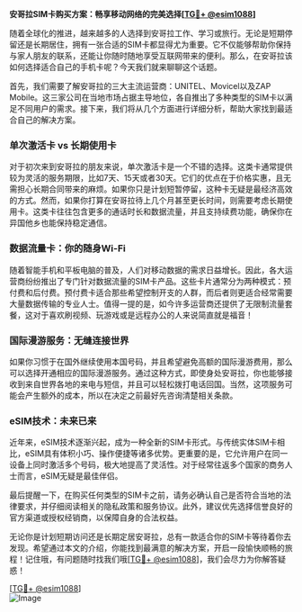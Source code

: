 **安哥拉SIM卡购买方案：畅享移动网络的完美选择[[TG💪+ @esim1088](https://t.me/s/esim1088)]**

随着全球化的推进，越来越多的人选择到安哥拉工作、学习或旅行。无论是短期停留还是长期居住，拥有一张合适的SIM卡都显得尤为重要。它不仅能够帮助你保持与家人朋友的联系，还能让你随时随地享受互联网带来的便利。那么，在安哥拉该如何选择适合自己的手机卡呢？今天我们就来聊聊这个话题。

首先，我们需要了解安哥拉的三大主流运营商：UNITEL、Movicel以及ZAP Mobile。这三家公司在当地市场占据主导地位，各自推出了多种类型的SIM卡以满足不同用户的需求。接下来，我们将从几个方面进行详细分析，帮助大家找到最适合自己的解决方案。

### 单次激活卡 vs 长期使用卡

对于初次来到安哥拉的朋友来说，单次激活卡是一个不错的选择。这类卡通常提供较为灵活的服务期限，比如7天、15天或者30天。它们的优点在于价格实惠，且无需担心长期合同带来的麻烦。如果你只是计划短暂停留，这种卡无疑是最经济高效的方式。然而，如果你打算在安哥拉待上几个月甚至更长时间，则需要考虑长期使用卡。这类卡往往包含更多的通话时长和数据流量，并且支持续费功能，确保你在异国他乡也能保持稳定通信。

### 数据流量卡：你的随身Wi-Fi

随着智能手机和平板电脑的普及，人们对移动数据的需求日益增长。因此，各大运营商纷纷推出了专门针对数据流量的SIM卡产品。这些卡片通常分为两种模式：预付费和后付费。预付费卡适合那些希望控制开支的人群，而后者则更适合经常需要大量数据传输的专业人士。值得一提的是，如今许多运营商还提供了无限制流量套餐，这对于喜欢刷视频、玩游戏或是远程办公的人来说简直就是福音！

### 国际漫游服务：无缝连接世界

如果你习惯于在国外继续使用本国号码，并且希望避免高额的国际漫游费用，那么可以选择开通相应的国际漫游服务。通过这种方式，即使身处安哥拉，你也能够接收到来自世界各地的来电与短信，并且可以轻松拨打电话回国。当然，这项服务可能会产生额外的成本，所以在决定之前最好先咨询清楚相关条款。

### eSIM技术：未来已来

近年来，eSIM技术逐渐兴起，成为一种全新的SIM卡形式。与传统实体SIM卡相比，eSIM具有体积小巧、操作便捷等诸多优势。更重要的是，它允许用户在同一设备上同时激活多个号码，极大地提高了灵活性。对于经常往返多个国家的商务人士而言，eSIM无疑是最佳伴侣。

最后提醒一下，在购买任何类型的SIM卡之前，请务必确认自己是否符合当地的法律要求，并仔细阅读相关的隐私政策和服务协议。此外，建议优先选择信誉良好的官方渠道或授权经销商，以保障自身的合法权益。

无论你是计划短期访问还是长期定居安哥拉，总有一款适合你的SIM卡等待着你去发现。希望通过本文的介绍，你能找到最满意的解决方案，开启一段愉快顺畅的旅程！记住哦，有问题随时找我们哦[[TG💪+ @esim1088](https://t.me/s/esim1088)]，我们会尽力为你解答疑惑！

[[TG💪+ @esim1088](https://t.me/s/esim1088)]  
![Image](https://i.postimg.cc/4NQfJmqS/Snipaste-2025-05-13-00-14-12.png)